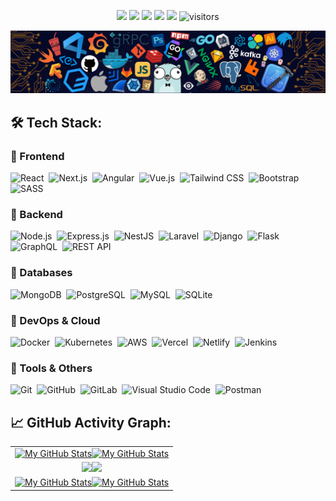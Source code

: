 <p align="center">
    <a href="https://github.com/vaibhavvikas/vaibhavvikas"><img src="https://img.shields.io/badge/status-updating-brightgreen.svg"></a>
    <a href="https://www.typescriptlang.org/"><img src="https://img.shields.io/badge/TypeScript-5.0-3178C6.svg"></a>
    <a href="https://github.com/vaibhavvikas/vaibhavvikas/graphs/contributors"><img src="https://img.shields.io/github/contributors/vaibhavvikas/vaibhavvikas?color=blue"></a>
    <a href="https://github.com/vaibhavvikas"><img src="https://img.shields.io/github/stars/vaibhavvikas"></a>
    <a href="https://github.com/vaibhavvikas/vaibhavvikas/network/members"><img src="https://img.shields.io/github/forks/vaibhavvikas/vaibhavvikas.svg?color=blue&logo=github"></a>
    <img src="https://visitor-badge.laobi.icu/badge?page_id=vaibhavvikas.vaibhavvikas" alt="visitors"/>
</p>

[![](./src/header_.png)](#)

> 

## 🛠️ Tech Stack:

### 🔹 Frontend
![React](https://img.shields.io/badge/-React-555?style=flat&logo=react)&nbsp;
![Next.js](https://img.shields.io/badge/-Next.js-555?style=flat&logo=next.js)&nbsp;
![Angular](https://img.shields.io/badge/-Angular-555?style=flat&logo=angular)&nbsp;
![Vue.js](https://img.shields.io/badge/-Vue.js-555?style=flat&logo=vue.js)&nbsp;
![Tailwind CSS](https://img.shields.io/badge/-Tailwind%20CSS-555?style=flat&logo=tailwind-css)&nbsp;
![Bootstrap](https://img.shields.io/badge/-Bootstrap-555?style=flat&logo=bootstrap)&nbsp;
![SASS](https://img.shields.io/badge/-SASS-555?style=flat&logo=sass)&nbsp;

### 🔹 Backend
![Node.js](https://img.shields.io/badge/-Node.js-555?style=flat&logo=node.js)&nbsp;
![Express.js](https://img.shields.io/badge/-Express.js-555?style=flat&logo=express)&nbsp;
![NestJS](https://img.shields.io/badge/-NestJS-555?style=flat&logo=nestjs)&nbsp;
![Laravel](https://img.shields.io/badge/-Laravel-555?style=flat&logo=laravel)&nbsp;
![Django](https://img.shields.io/badge/-Django-555?style=flat&logo=django)&nbsp;
![Flask](https://img.shields.io/badge/-Flask-555?style=flat&logo=flask)&nbsp;
![GraphQL](https://img.shields.io/badge/-GraphQL-555?style=flat&logo=graphql)&nbsp;
![REST API](https://img.shields.io/badge/-REST-555?style=flat&logo=rest)&nbsp;

### 🔹 Databases
![MongoDB](https://img.shields.io/badge/-MongoDB-555?style=flat&logo=mongodb)&nbsp;
![PostgreSQL](https://img.shields.io/badge/-PostgreSQL-555?style=flat&logo=postgresql)&nbsp;
![MySQL](https://img.shields.io/badge/-MySQL-555?style=flat&logo=mysql&logoColor=fff)&nbsp;
![SQLite](https://img.shields.io/badge/-SQLite-555?style=flat&logo=sqlite)&nbsp;

### 🔹 DevOps & Cloud
![Docker](https://img.shields.io/badge/-Docker-555?style=flat&logo=docker)&nbsp;
![Kubernetes](https://img.shields.io/badge/-Kubernetes-555?style=flat&logo=kubernetes)&nbsp;
![AWS](https://img.shields.io/badge/-AWS-555?style=flat&logo=amazon-aws)&nbsp;
![Vercel](https://img.shields.io/badge/-Vercel-555?style=flat&logo=vercel)&nbsp;
![Netlify](https://img.shields.io/badge/-Netlify-555?style=flat&logo=netlify)&nbsp;
![Jenkins](https://img.shields.io/badge/-Jenkins-555?style=flat&logo=jenkins)&nbsp;

### 🔹 Tools & Others
![Git](https://img.shields.io/badge/-Git-555?style=flat&logo=git)&nbsp;
![GitHub](https://img.shields.io/badge/-GitHub-555?style=flat&logo=github)&nbsp;
![GitLab](https://img.shields.io/badge/-GitLab-555?style=flat&logo=gitlab)&nbsp;
![Visual Studio Code](https://img.shields.io/badge/-VS%20Code-555?style=flat&logo=visual-studio-code&logoColor=007ACC)&nbsp;
![Postman](https://img.shields.io/badge/-Postman-555?style=flat&logo=postman)&nbsp;

## 📈 GitHub Activity Graph:

<table>
    <tr>
        <td align="center"><a href="https://github.com/vaibhavvikas#gh-light-mode-only"><img src="https://github-readme-stats.vercel.app/api?username=vaibhavvikas&show_icons=true&theme=default&include_all_commits=true#gh-light-mode-only" alt="My GitHub Stats"/></a><a href="https://github.com/vaibhavvikas#gh-dark-mode-only"><img src="https://github-readme-stats.vercel.app/api?username=vaibhavvikas&show_icons=true&theme=tokyonight&include_all_commits=true#gh-dark-mode-only" alt="My GitHub Stats"/></a></td>
    </tr>
    <tr>
        <td align="center"><a href="https://github.com/vaibhavvikas#gh-light-mode-only"><img src="https://github-readme-streak-stats.herokuapp.com/?user=vaibhavvikas&theme=default"/></a><a href="https://github.com/vaibhavvikas#gh-dark-mode-only"><img src="https://github-readme-streak-stats.herokuapp.com/?user=vaibhavvikas&theme=tokyonight"/></a></td>
    </tr>
    <tr>
        <td colspan="2" align="center"><a href="https://github.com/vaibhavvikas#gh-light-mode-only"><img src="https://raw.githubusercontent.com/vaibhavvikas/vaibhavvikas/output/github-contribution-grid-snake-default.svg#gh-light-mode-only" alt="My GitHub Stats"/></a><a href="https://github.com/vaibhavvikas#gh-dark-mode-only"><img src="https://raw.githubusercontent.com/vaibhavvikas/vaibhavvikas/output/github-contribution-grid-snake-dark.svg#gh-dark-mode-only" alt="My GitHub Stats"/></a></td>
    </tr>
</table>
